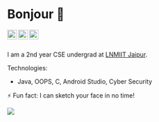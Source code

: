 # Bonjour 🤠

<a href="https://www.linkedin.com/in/vaibhav-singhal-35967918b/">
  <img align="left" alt="Akshay Saini - LinkedIn" width="22px" src="https://cdn.jsdelivr.net/npm/simple-icons@v3/icons/linkedin.svg"/>
</a>
<a href="https://instagram.com/iamvs2002">
  <img align="left" alt="Vaibhav Singhal - Instagram" width="22px" src="https://cdn.jsdelivr.net/npm/simple-icons@v3/icons/instagram.svg"/>
</a>
<a href="https://www.facebook.com/vaibhav.singhal.5437923/">
  <img align="left" alt="Vaibhav Singhal - Facebook" width="22px" src="https://cdn.jsdelivr.net/npm/simple-icons@v3/icons/facebook.svg"/>
</a>
<br />
<br />

I am a 2nd year CSE undergrad at [LNMIIT Jaipur](https://www.lnmiit.ac.in/). 

Technologies: 
- Java, OOPS, C, Android Studio, Cyber Security

⚡ Fun fact: I can sketch your face in no time!

<img src="https://github-readme-stats.vercel.app/api?username=iamvs-2002&&show_icons=true&title_color=ffffff&icon_color=bb2acf&text_color=daf7dc&bg_color=151515">
